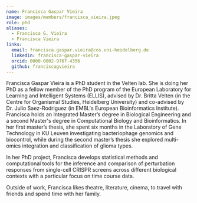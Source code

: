 ```yaml
---
name: Francisca Gaspar Vieira
image: images/members/francisca_vieira.jpeg
role: phd
aliases:
  - Francisca G. Vieira
  - Francisca Vieira
links:
  email: francisca.gaspar.vieira@cos.uni-heidelberg.de
  linkedin: francisca-gaspar-vieira
  orcid: 0000-0002-9767-4356
  github: franciscagvieira
---
```


Francisca Gaspar Vieira is a PhD student in the Velten lab. She is doing her PhD as a fellow member of the PhD program of the European Laboratory for Learning and Intelligent Systems (ELLIS), advised by Dr. Britta Velten (in the Centre for Organismal Studies, Heidelberg University) and co-advised by Dr. Julio Saez-Rodriguez (in EMBL's European Bioinformatics Institute). Francisca holds an Integrated Master’s degree in Biological Engineering and a second Master's degree in Computational Biology and Bioinformatics. In her first master’s thesis, she spent six months in the Laboratory of Gene Technology in KU Leuven investigating bacteriophage genomics and biocontrol, while during the second master’s thesis she explored multi-omics integration and classification of glioma types. 

In her PhD project, Francisca develops statistical methods and computational tools for the inference and comparison of perturbation responses from single-cell CRISPR screens across different biological contexts with a particular focus on time course data.

Outside of work, Francisca likes theatre, literature, cinema, to travel with friends and spend time with her family.
